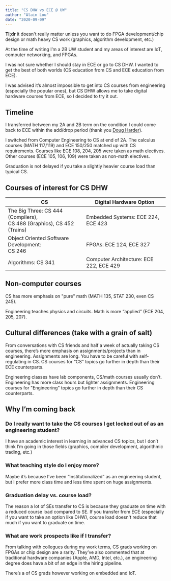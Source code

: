 ```yaml
---
title: "CS DHW vs ECE @ UW"
author: "Alain Lou"
date: "2020-09-09"
---
```


**Tl;dr** it doesn't really matter unless you want to do FPGA development/chip design or math heavy CS work (graphics, algorithm development, etc.)

At the time of writing I’m a 2B UW student and my areas of interest are IoT, computer networking, and FPGAs.

I was not sure whether I should stay in ECE or go to CS DHW. I wanted to get the best of both worlds (CS education from CS and ECE education from ECE).

I was advised it’s almost impossible to get into CS courses from engineering (especially the popular ones), but CS DHW allows me to take digital hardware courses from ECE, so I decided to try it out.

## Timeline
I transferred between my 2A and 2B term on the condition I could come back to ECE within the add/drop period (thank you [Doug Harder](https://ece.uwaterloo.ca/~dwharder/Advising_corner/)).

I switched from Computer Engineering to CS at end of 2A. The calculus courses (MATH 117/119) and ECE 150/250 matched up with CS requirements. Courses like ECE 108, 204, 205 were taken as math electives. Other courses (ECE 105, 106, 109) were taken as non-math electives.

Graduation is not delayed if you take a slightly heavier course load than typical CS.

## Courses of interest for CS DHW
| CS                                                                         | Digital Hardware Option                 |
| -------------------------------------------------------------------------- | --------------------------------------- |
| The Big Three: CS 444 (Compilers), <br> CS 488 (Graphics), CS 452 (Trains) | Embedded Systems: ECE 224, ECE 423      |
| Object Oriented Software Development: <br> CS 246                          | FPGAs: ECE 124, ECE 327                 |
| Algorithms: CS 341                                                         | Computer Architecture: ECE 222, ECE 429 |


## Non-computer courses
CS has more emphasis on "pure" math (MATH 135, STAT 230, even CS 245).

Engineering teaches physics and circuits. Math is more “applied” (ECE 204, 205, 207).

## Cultural differences (take with a grain of salt)
From conversations with CS friends and half a week of actually taking CS courses, there’s more emphasis on assignments/projects than in engineering. Assignments are long. You have to be careful with self-regulating in CS. CS courses for “CS” topics go further in depth than their ECE counterparts.

Engineering classes have lab components, CS/math courses usually don’t. Engineering has more class hours but lighter assignments. Engineering courses for "Engineering" topics go further in depth than their CS counterparts.

## Why I’m coming back
### Do I really want to take the CS courses I get locked out of as an engineering student?
I have an academic interest in learning in advanced CS topics, but I don’t think I’m going in those fields (graphics, compiler development, algorithmic trading, etc.)
### What teaching style do I enjoy more?
Maybe it’s because I’ve been “institutionalized” as an engineering student, but I prefer more class time and less time spent on huge assignments.
### Graduation delay vs. course load?
The reason a lot of SEs transfer to CS is because they graduate on time with a reduced course load compared to SE. If you transfer from ECE (especially if you want to take an option like DHW), course load doesn't reduce that much if you want to graduate on time.
### What are work prospects like if I transfer?
From talking with collegues during my work terms, CS grads working on FPGAs or chip design are a rarity. They’ve also commented that at traditional hardware companies (Apple, AMD, Intel, etc.), an engineering degree does have a bit of an edge in the hiring pipeline.

There’s a of CS grads however working on embedded and IoT.
